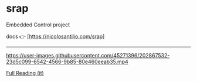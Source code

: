 # srap
Embedded Control project

docs 👉 [https://nicolosantilio.com/srap]

---

https://user-images.githubusercontent.com/45271396/202867532-23d5c099-6542-4566-9b85-80e460eeab35.mp4

[Full Reading (it)](Relazione%20SRAP.pdf)
